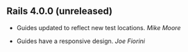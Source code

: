 ## Rails 4.0.0 (unreleased) ##

*   Guides updated to reflect new test locations. *Mike Moore*

*   Guides have a responsive design. *Joe Fiorini*

